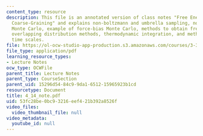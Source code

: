```yaml
---
content_type: resource
description: This file is an annotated version of class notes "Free Energies and Physical
  Coarse-Graining" and explains non-boltzmann and umbrella sampling, non-metropolis
  Monte Carlo, example of force-bias Monte Carlo, methods to obtain free energy differences,
  overlapping distribution methods, thermodynamic integration, and methods with multiple
  time scales.
file: https://ol-ocw-studio-app-production.s3.amazonaws.com/courses/3-320-atomistic-computer-modeling-of-materials-sma-5107-spring-2005/53fc28be0bc93216eef421b392a8526f_4_14_note.pdf
file_type: application/pdf
learning_resource_types:
- Lecture Notes
ocw_type: OCWFile
parent_title: Lecture Notes
parent_type: CourseSection
parent_uid: 15296d54-84c9-9da1-6512-15965923b1cd
resourcetype: Document
title: 4_14_note.pdf
uid: 53fc28be-0bc9-3216-eef4-21b392a8526f
video_files:
  video_thumbnail_file: null
video_metadata:
  youtube_id: null
---
```

